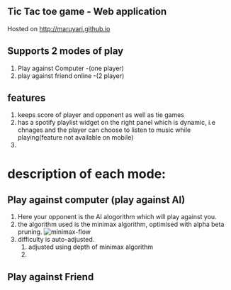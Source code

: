 
## Tic Tac toe game - Web application
 Hosted on http://maruyari.github.io
 
 ## Supports 2 modes of play
 1. Play against Computer -(one player)
 2. play against friend online -(2 player)
 
 ## features
 1. keeps score of player and opponent as well as tie games
 2. has a spotify playlist widget on the right panel which is dynamic, i.e chnages and the player can choose to listen to music while playing(feature not available on mobile)
 3. 
 # description of each mode:
 
 ## Play against computer (play against AI)
 1. Here your opponent is the AI alogorithm which will play against you.
 2. the algorithm used is the minimax algorithm, optimised with alpha beta pruning.
 ![minimax-flow](https://www.google.com/url?sa=i&url=https%3A%2F%2Fen.wikipedia.org%2Fwiki%2FMinimax&psig=AOvVaw1lM8ym9fF0BYC_j1sK6xuL&ust=1595484215869000&source=images&cd=vfe&ved=0CAIQjRxqFwoTCMDZ3YaY4OoCFQAAAAAdAAAAABAD)
 3. difficulty is auto-adjusted. 
    1. adjusted using depth of minimax algorithm
    2. 
 
 ## Play against Friend 
 
